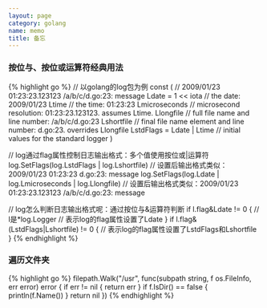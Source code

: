 ```yaml
---
layout: page
category: golang
name: memo
title: 备忘
---
```


### 按位与、按位或运算符经典用法
{% highlight go %}
// 以golang的log包为例
const (
	//	2009/01/23 01:23:23.123123 /a/b/c/d.go:23: message
	Ldate         = 1 << iota     // the date: 2009/01/23
	Ltime                         // the time: 01:23:23
	Lmicroseconds                 // microsecond resolution: 01:23:23.123123.  assumes Ltime.
	Llongfile                     // full file name and line number: /a/b/c/d.go:23
	Lshortfile                    // final file name element and line number: d.go:23. overrides Llongfile
	LstdFlags     = Ldate | Ltime // initial values for the standard logger
)

// log通过flag属性控制日志输出格式：多个值使用按位或|运算符
log.SetFlags(log.LstdFlags | log.Lshortfile)                // 设置后输出格式类似：2009/01/23 01:23:23 d.go:23: message
log.SetFlags(log.Ldate | log.Lmicroseconds | log.Llongfile) // 设置后输出格式类似：2009/01/23 01:23:23.123123 /a/b/c/d.go:23: message

// log怎么判断日志输出格式呢：通过按位与&运算符判断
if l.flag&Ldate != 0 { // l是*log.Logger
	// 表示log的flag属性设置了Ldate
}
if l.flag&(LstdFlags|Lshortfile) != 0 {
	// 表示log的flag属性设置了LstdFlags和Lshortfile
}
{% endhighlight %}

### 遍历文件夹
{% highlight go %}
filepath.Walk("/usr", func(subpath string, f os.FileInfo, err error) error {
	if err != nil {
		return err
	}
	if f.IsDir() == false {
		println(f.Name())
	}
	return nil
})
{% endhighlight %}

